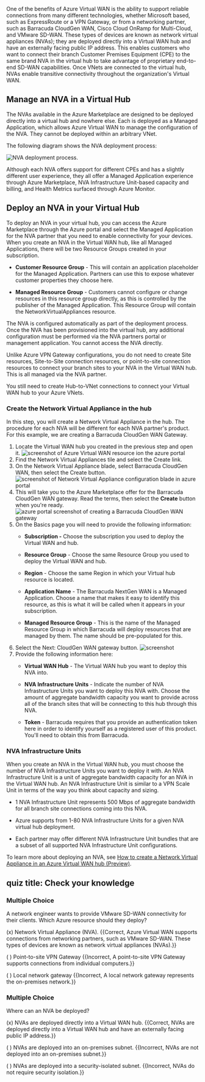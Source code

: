 

One of the benefits of Azure Virtual WAN is the ability to support reliable connections from many different technologies, whether Microsoft based, such as ExpressRoute or a VPN Gateway, or from a networking partner, such as Barracuda CloudGen WAN, Cisco Cloud OnRamp for Multi-Cloud, and VMware SD-WAN. These types of devices are known as network virtual appliances (NVAs); they are deployed directly into a Virtual WAN hub and have an externally facing public IP address. This enables customers who want to connect their branch Customer Premises Equipment (CPE) to the same brand NVA in the virtual hub to take advantage of proprietary end-to-end SD-WAN capabilities. Once VNets are connected to the virtual hub, NVAs enable transitive connectivity throughout the organization's Virtual WAN.

## Manage an NVA in a Virtual Hub

The NVAs available in the Azure Marketplace are designed to be deployed directly into a virtual hub and nowhere else. Each is deployed as a Managed Application, which allows Azure Virtual WAN to manage the configuration of the NVA. They cannot be deployed within an arbitrary VNet. 

The following diagram shows the NVA deployment process:

![NVA deployment process.](../media/nva-high-level-process.png)

Although each NVA offers support for different CPEs and has a slightly different user experience, they all offer a Managed Application experience through Azure Marketplace, NVA Infrastructure Unit-based capacity and billing, and Health Metrics surfaced through Azure Monitor.

## Deploy an NVA in your Virtual Hub

To deploy an NVA in your virtual hub, you can access the Azure Marketplace through the Azure portal and select the Managed Application for the NVA partner that you need to enable connectivity for your devices. When you create an NVA in the Virtual WAN hub, like all Managed Applications, there will be two Resource Groups created in your subscription.

- **Customer Resource Group** - This will contain an application placeholder for the Managed Application. Partners can use this to expose whatever customer properties they choose here.

- **Managed Resource Group** - Customers cannot configure or change resources in this resource group directly, as this is controlled by the publisher of the Managed Application. This Resource Group will contain the NetworkVirtualAppliances resource.

The NVA is configured automatically as part of the deployment process. Once the NVA has been provisioned into the virtual hub, any additional configuration must be performed via the NVA partners portal or management application. You cannot access the NVA directly.

Unlike Azure VPN Gateway configurations, you do not need to create Site resources, Site-to-Site connection resources, or point-to-site connection resources to connect your branch sites to your NVA in the Virtual WAN hub. This is all managed via the NVA partner.

You still need to create Hub-to-VNet connections to connect your Virtual WAN hub to your Azure VNets.

### Create the Network Virtual Appliance in the hub

In this step, you will create a Network Virtual Appliance in the hub. The procedure for each NVA will be different for each NVA partner's product. For this example, we are creating a Barracuda CloudGen WAN Gateway.

1. Locate the Virtual WAN hub you created in the previous step and open it.
   ![screenshot of Azure Virtual WAN resource ion the azure portal ](../media/nva-hub.png)
2. Find the Network Virtual Appliances tile and select the Create link.
3. On the Network Virtual Appliance blade, select Barracuda CloudGen WAN, then select the Create button.
   ![screenshot of Network Virtual Appliance configuration blade in azure portal ](../media/select-nva.png)
4. This will take you to the Azure Marketplace offer for the Barracuda CloudGen WAN gateway. Read the terms, then select the **Create** button when you're ready.
   ![azure portal screenshot of creating a Barracuda CloudGen WAN gateway ](../media/barracuda-create-basics.png)
5. On the Basics page you will need to provide the following information:
   - **Subscription -** Choose the subscription you used to deploy the Virtual WAN and hub.

   - **Resource Group** - Choose the same Resource Group you used to deploy the Virtual WAN and hub.

   - **Region** - Choose the same Region in which your Virtual hub resource is located.

   - **Application Name** - The Barracuda NextGen WAN is a Managed Application. Choose a name that makes it easy to identify this resource, as this is what it will be called when it appears in your subscription.

   - **Managed Resource Group** - This is the name of the Managed Resource Group in which Barracuda will deploy resources that are managed by them. The name should be pre-populated for this.
6. Select the Next: CloudGen WAN gateway button.
   ![screenshot ](../media/barracuda-cloudgen-wan.png)
7. Provide the following information here:
   - **Virtual WAN Hub** - The Virtual WAN hub you want to deploy this NVA into.

   - **NVA Infrastructure Units** - Indicate the number of NVA Infrastructure Units you want to deploy this NVA with. Choose the amount of aggregate bandwidth capacity you want to provide across all of the branch sites that will be connecting to this hub through this NVA.

   - **Token** - Barracuda requires that you provide an authentication token here in order to identify yourself as a registered user of this product. You'll need to obtain this from Barracuda. 

### NVA Infrastructure Units

When you create an NVA in the Virtual WAN hub, you must choose the number of NVA Infrastructure Units you want to deploy it with. An NVA Infrastructure Unit is a unit of aggregate bandwidth capacity for an NVA in the Virtual WAN hub. An NVA Infrastructure Unit is similar to a VPN Scale Unit in terms of the way you think about capacity and sizing.

- 1 NVA Infrastructure Unit represents 500 Mbps of aggregate bandwidth for all branch site connections coming into this NVA.

- Azure supports from 1-80 NVA Infrastructure Units for a given NVA virtual hub deployment.

- Each partner may offer different NVA Infrastructure Unit bundles that are a subset of all supported NVA Infrastructure Unit configurations.

To learn more about deploying an NVA, see [How to create a Network Virtual Appliance in an Azure Virtual WAN hub (Preview)](https://docs.microsoft.com/en-us/azure/virtual-wan/how-to-nva-hub).

 

## quiz title: Check your knowledge



### Multiple Choice



A network engineer wants to provide VMware SD-WAN connectivity for their clients. Which Azure resource should they deploy?

(x) Network Virtual Appliance (NVA). {{Correct, Azure Virtual WAN supports connections from networking partners, such as VMware SD-WAN. These types of devices are known as network virtual appliances (NVAs).}}

( ) Point-to-site VPN Gateway {{Incorrect, A point-to-site VPN Gateway supports connections from individual computers.}}

( ) Local network gateway {{Incorrect, A local network gateway represents the on-premises network.}} 



### Multiple Choice



Where can an NVA be deployed?

(x) NVAs are deployed directly into a Virtual WAN hub. {{Correct, NVAs are deployed directly into a Virtual WAN hub and have an externally facing public IP address.}}

( ) NVAs are deployed into an on-premises subnet. {{Incorrect, NVAs are not deployed into an on-premises subnet.}}

( ) NVAs are deployed into a security-isolated subnet. {{Incorrect, NVAs do not require security isolation.}}